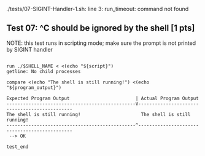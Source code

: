 ./tests/07-SIGINT-Handler-1.sh: line 3: run_timeout: command not found
## Test 07: ^C should be ignored by the shell [1 pts]

NOTE: this test runs in scripting mode; make sure the prompt is not printed by SIGINT handler

```

run ./$SHELL_NAME < <(echo "${script}")
getline: No child processes

compare <(echo "The shell is still running!") <(echo "${program_output}")

Expected Program Output                        | Actual Program Output
-----------------------------------------------V----------------------------------------------
The shell is still running!                      The shell is still running!
-----------------------------------------------^----------------------------------------------
 --> OK

test_end
```

